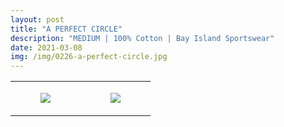 ```yaml
---
layout: post
title: "A PERFECT CIRCLE"
description: "MEDIUM | 100% Cotton | Bay Island Sportswear"
date: 2021-03-08
img: /img/0226-a-perfect-circle.jpg
---
```




<table style="width:100%;"><tr><td style="vertical-align:top;">
      <figure class="tmblr-full" data-orig-height="2048" data-orig-width="1365" data-orig-src="https://concertshirts.netlify.app/shirts/0226/0226-01.jpg"><img src="https://64.media.tumblr.com/fb9f1ef63527ca0e7c9eadf570fd36be/7377f9f051264e18-55/s540x810/4eb435febee051a7f5c9a7194b58b7eb0fec89ee.jpg" data-orig-height="2048" data-orig-width="1365" data-orig-src="https://concertshirts.netlify.app/shirts/0226/0226-01.jpg"/></figure></td>
    <td style="vertical-align:top;">
      <figure class="tmblr-full" data-orig-height="2048" data-orig-width="1365" data-orig-src="https://concertshirts.netlify.app/shirts/0226/0226-02.jpg"><img src="https://64.media.tumblr.com/b2914e39fd4f57eed9f975edcffcd7dd/7377f9f051264e18-86/s540x810/e0cfb0bbd85682b695b6f3e65c5764b5c54530e8.jpg" data-orig-height="2048" data-orig-width="1365" data-orig-src="https://concertshirts.netlify.app/shirts/0226/0226-02.jpg"/></figure></td>
  </tr></table>
